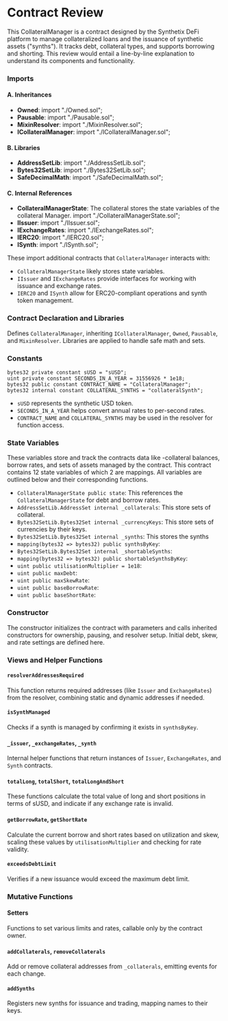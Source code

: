 # Contract Review

This CollateralManager is a contract designed by the Synthetix DeFi platform to manage collateralized loans and the issuance of synthetic assets ("synths"). It tracks debt, collateral types, and supports borrowing and shorting. This review would entail a line-by-line explanation to understand its components and functionality.

### Imports

#### A. Inheritances

- **Owned**: import "./Owned.sol";
- **Pausable**: import "./Pausable.sol";
- **MixinResolver**: import "./MixinResolver.sol";
- **ICollateralManager**: import "./ICollateralManager.sol";


#### B. Libraries

- **AddressSetLib**: import "./AddressSetLib.sol";
- **Bytes32SetLib**: import "./Bytes32SetLib.sol";
- **SafeDecimalMath**: import "./SafeDecimalMath.sol";


#### C. Internal References

- **CollateralManagerState**: The collateral stores the state variables of the collateral Manager. import "./CollateralManagerState.sol";
- **IIssuer**: import "./IIssuer.sol";
- **IExchangeRates**: import "./IExchangeRates.sol";
- **IERC20**: import "./IERC20.sol";
- **ISynth**: import "./ISynth.sol";

These import additional contracts that `CollateralManager` interacts with:
- `CollateralManagerState` likely stores state variables.
- `IIssuer` and `IExchangeRates` provide interfaces for working with issuance and exchange rates.
- `IERC20` and `ISynth` allow for ERC20-compliant operations and synth token management.

### Contract Declaration and Libraries
Defines `CollateralManager`, inheriting `ICollateralManager`, `Owned`, `Pausable`, and `MixinResolver`. Libraries are applied to handle safe math and sets.

### Constants

    bytes32 private constant sUSD = "sUSD";
    uint private constant SECONDS_IN_A_YEAR = 31556926 * 1e18;
    bytes32 public constant CONTRACT_NAME = "CollateralManager";
    bytes32 internal constant COLLATERAL_SYNTHS = "collateralSynth";

- `sUSD` represents the synthetic USD token.
- `SECONDS_IN_A_YEAR` helps convert annual rates to per-second rates.
- `CONTRACT_NAME` and `COLLATERAL_SYNTHS` may be used in the resolver for function access.

### State Variables
These variables store and track the contracts data like -collateral balances, borrow rates, and sets of assets managed by the contract. This contract contains 12 state variables of which 2 are mappings. All variables are outlined below and their corresponding functions.

- `CollateralManagerState public state`:  This references the  `CollateralManagerState` for debt and borrow rates.
- `AddressSetLib.AddressSet internal _collaterals`: This store sets of collateral.
- `Bytes32SetLib.Bytes32Set internal _currencyKeys`: This store sets of currencies by their keys.
- `Bytes32SetLib.Bytes32Set internal _synths`: This stores the synths
- `mapping(bytes32 => bytes32) public synthsByKey`:
- `Bytes32SetLib.Bytes32Set internal _shortableSynths`:
- `mapping(bytes32 => bytes32) public shortableSynthsByKey`:
- `uint public utilisationMultiplier = 1e18`:
- `uint public maxDebt`:
- `uint public maxSkewRate`:
- `uint public baseBorrowRate`:
- `uint public baseShortRate`:



### Constructor

The constructor initializes the contract with parameters and calls inherited constructors for ownership, pausing, and resolver setup. Initial debt, skew, and rate settings are defined here.

### Views and Helper Functions

#### `resolverAddressesRequired`

This function returns required addresses (like `Issuer` and `ExchangeRates`) from the resolver, combining static and dynamic addresses if needed.

#### `isSynthManaged`

Checks if a synth is managed by confirming it exists in `synthsByKey`.

#### `_issuer`, `_exchangeRates`, `_synth`

Internal helper functions that return instances of `Issuer`, `ExchangeRates`, and `Synth` contracts.

#### `totalLong`, `totalShort`, `totalLongAndShort`

These functions calculate the total value of long and short positions in terms of sUSD, and indicate if any exchange rate is invalid.

#### `getBorrowRate`, `getShortRate`

Calculate the current borrow and short rates based on utilization and skew, scaling these values by `utilisationMultiplier` and checking for rate validity.

#### `exceedsDebtLimit`
Verifies if a new issuance would exceed the maximum debt limit.

### Mutative Functions

#### Setters
Functions to set various limits and rates, callable only by the contract owner.

#### `addCollaterals`, `removeCollaterals`
Add or remove collateral addresses from `_collaterals`, emitting events for each change.

#### `addSynths`
Registers new synths for issuance and trading, mapping names to their keys.



